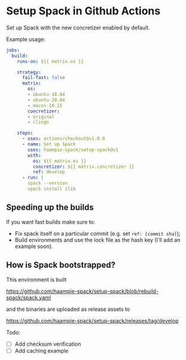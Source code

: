# Setup Spack in Github Actions

Set up Spack with the new concretizer enabled by default.

Example usage:

```yaml
jobs:
  build:
    runs-on: ${{ matrix.os }}

    strategy:
      fail-fast: false
      matrix:
        os:
        - ubuntu-18.04
        - ubuntu-20.04
        - macos-10.15
        concretizer:
        - original
        - clingo

    steps:
      - uses: actions/checkout@v1.0.0
      - name: Set up Spack
        uses: haampie-spack/setup-spack@v1
        with:
          os: ${{ matrix.os }}
          concretizer: ${{ matrix.concretizer }}
          ref: develop
      - run: |
        spack --version
        spack install zlib
```

## Speeding up the builds

If you want fast builds make sure to:

- Fix spack itself on a particular commit (e.g. set `ref: [commit sha]`);
- Build environments and use the lock file as the hash key (I'll add an example soon).


## How is Spack bootstrapped?

This environment is built

https://github.com/haampie-spack/setup-spack/blob/rebuild-spack/spack.yaml

and the binaries are uploaded as release assets to

https://github.com/haampie-spack/setup-spack/releases/tag/develop

Todo:
- [ ] Add checksum verification
- [ ] Add caching example
